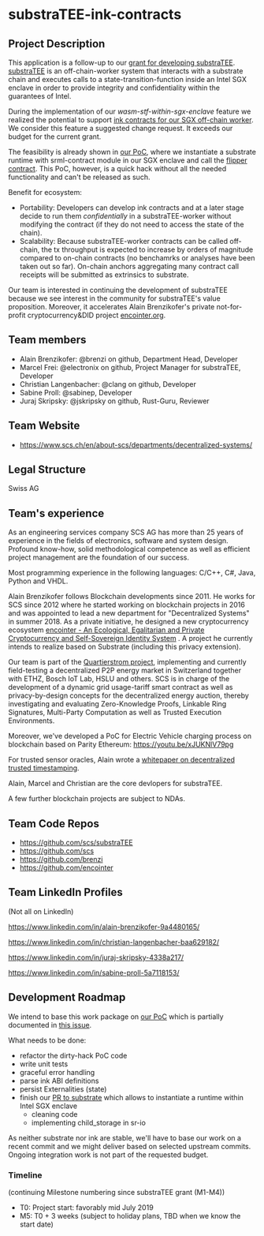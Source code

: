 # substraTEE-ink-contracts

## Project Description

This application is a follow-up to our [grant for developing substraTEE](https://github.com/w3f/Web3-collaboration/pull/66). [substraTEE](https://github.com/scs/substraTEE) is an off-chain-worker system that interacts with a substrate chain and executes calls to a state-transition-function inside an Intel SGX enclave in order to provide integrity and confidentiality within the guarantees of Intel.

During the implementation of our *wasm-stf-within-sgx-enclave* feature we realized the potential to support [ink contracts for our SGX off-chain worker](https://github.com/scs/substraTEE-worker/issues/15). We consider this feature a suggested change request. It exceeds our budget for the current grant.

The feasibility is already shown in [our PoC](https://github.com/scs/substraTEE-worker/tree/brenzi-contract-modular), where we instantiate a substrate runtime with srml-contract module in our SGX enclave and call the [flipper contract](https://github.com/paritytech/ink/wiki/Writing-Your-First-Contract). This PoC, however, is a quick hack without all the needed functionality and can't be released as such.

Benefit for ecosystem:

* Portability: Developers can develop ink contracts and at a later stage decide to run them *confidentially* in a substraTEE-worker without modifying the contract (if they do not need to access the state of the chain).
* Scalability: Because substraTEE-worker contracts can be called off-chain, the tx throughput is expected to increase by orders of magnitude compared to on-chain contracts (no benchamrks or analyses have been taken out so far). On-chain anchors aggregating many contract call receipts will be submitted as extrinsics to substrate.

Our team is interested in continuing the development of substraTEE because we see interest in the community for substraTEE's value proposition. Moreover, it accelerates Alain Brenzikofer's private not-for-profit cryptocurrency&DID project [encointer.org](https://encointer.org).

## Team members

* Alain Brenzikofer: @brenzi on github, Department Head, Developer
* Marcel Frei: @electronix on github, Project Manager for substraTEE, Developer
* Christian Langenbacher: @clang on github, Developer
* Sabine Proll: @sabinep, Developer
* Juraj Skripsky: @jskripsky on github, Rust-Guru, Reviewer

## Team Website

* https://www.scs.ch/en/about-scs/departments/decentralized-systems/

## Legal Structure

Swiss AG

## Team's experience

As an engineering services company SCS AG has more than 25 years of experience in the fields of electronics, software and system design. Profound know-how, solid methodological competence as well as efficient project management are the foundation of our success.

Most programming experience in the following languages: C/C++, C#, Java, Python and VHDL.

Alain Brenzikofer follows Blockchain developments since 2011. He works for SCS since 2012 where he started working on blockchain projects in 2016 and was appointed to lead a new department for "Decentralized Systems" in summer 2018. As a private initiative, he designed a new cryptocurrency ecosystem [encointer - An Ecological, Egalitarian and Private Cryptocurrency and Self-Sovereign Identity System](https://encointer.org) . A project he currently intends to realize based on Substrate (including this privacy extension).

Our team is part of the [Quartierstrom project](https://quartier-strom.ch), implementing and currently field-testing a decentralized P2P energy market in Switzerland together with ETHZ, Bosch IoT Lab, HSLU and others.
SCS is in charge of the development of a dynamic grid usage-tariff smart contract as well as privacy-by-design concepts for the decentralized energy auction, thereby investigating and evaluating Zero-Knowledge Proofs, Linkable Ring Signatures, Multi-Party Computation as well as Trusted Execution Environments.

Moreover, we've developed a PoC for Electric Vehicle charging process on blockchain based on Parity Ethereum: https://youtu.be/xJUKNlV79pg

For trusted sensor oracles, Alain wrote a [whitepaper on decentralized trusted timestamping](https://www.scs.ch/wp-content/uploads/2017/01/trusted-sensor-whitepaper.pdf).

Alain, Marcel and Christian are the core devlopers for substraTEE.

A few further blockchain projects are subject to NDAs.

## Team Code Repos

* https://github.com/scs/substraTEE
* https://github.com/scs
* https://github.com/brenzi
* https://github.com/encointer

## Team LinkedIn Profiles

(Not all on LinkedIn)

https://www.linkedin.com/in/alain-brenzikofer-9a4480165/

https://www.linkedin.com/in/christian-langenbacher-baa629182/

https://www.linkedin.com/in/juraj-skripsky-4338a217/

https://www.linkedin.com/in/sabine-proll-5a7118153/

## Development Roadmap

We intend to base this work package on [our PoC](https://github.com/scs/substraTEE-worker/tree/brenzi-contract-modular) which is partially documented in [this issue](https://github.com/scs/substraTEE-worker/issues/15).

What needs to be done:

* refactor the dirty-hack PoC code
* write unit tests
* graceful error handling
* parse ink ABI definitions
* persist Externalities (state)
* finish our [PR to substrate](https://github.com/brenzi/substrate/tree/brenzi-contract-replace-sr-io) which allows to instantiate a runtime within Intel SGX enclave
  * cleaning code
  * implementing child_storage in sr-io

As neither substrate nor ink are stable, we'll have to base our work on a recent commit and we might deliver based on selected upstream commits. Ongoing integration work is not part of the requested budget.

### Timeline

(continuing Milestone numbering since substraTEE grant (M1-M4))

- T0: Project start: favorably mid July 2019
- M5: T0 + 3 weeks (subject to holiday plans, TBD when we know the start date)
